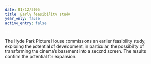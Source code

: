 ```yaml
---
date: 01/12/2005
title: Early feasibility study
year_only: false
active_entry: false

---
```

The Hyde Park Picture House commissions an earlier feasibility study, exploring the potential of development, in particular, the possibility of transforming the cinema’s basement into a second screen. The results confirm the potential for expansion.